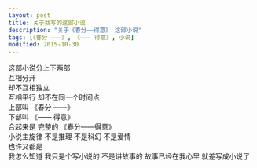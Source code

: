 ```yaml
---
layout: post
title: 关于我写的这部小说
description: "关于《春分——得意》 这部小说"
tags: [《春分 ———》, 《——— 得意》, 小说]
modified: 2015-10-30
---
```


这部小说分上下两部  
互相分开  
却不互相独立  
互相平行
却不在同一个时间点  
上部叫 《春分 ——》  
下部叫 《—— 得意》  
合起来是
完整的 《春分——得意》  
小说主旋律
不是推理 不是科幻 不是爱情  
也许又都是  
我怎么知道
我只是个写小说的
不是讲故事的
故事已经在我心里
就差写成小说了
